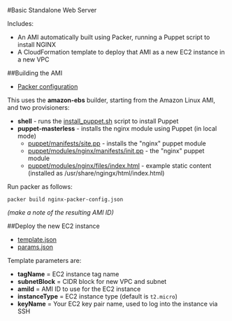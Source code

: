 #Basic Standalone Web Server

Includes:

* An AMI automatically built using Packer, running a Puppet script to install NGINX
* A CloudFormation template to deploy that AMI as a new EC2 instance in a new VPC

##Building the AMI
* [Packer configuration](nginx-packer-config.json)

This uses the **amazon-ebs** builder, starting from the Amazon Linux AMI, and two provisioners:

*  **shell** - runs the [install_puppet.sh](install_puppet.sh) script to install Puppet
* **puppet-masterless** - installs the nginx module using Puppet (in local mode)
    * [puppet/manifests/site.pp](puppet/manifests/site.pp) - installs the "nginx" puppet module
    * [puppet/modules/nginx/manifests/init.pp](puppet/modules/nginx/manifests/init.pp) - the "nginx" puppet module
    * [puppet/modules/nginx/files/index.html](puppet/modules/nginx/files/index.html) - example static content (installed as /usr/share/ngingx/html/index.html)
  
Run packer as follows:

    packer build nginx-packer-config.json
    
_(make a note of the resulting AMI ID)_   

##Deploy the new EC2 instance

* [template.json](template.json)
* [params.json](params.json)

Template parameters are:

* **tagName** = EC2 instance tag name
* **subnetBlock** = CIDR block for new VPC and subnet
* **amiId** = AMI ID to use for the EC2 instance
* **instanceType** = EC2 instance type (default is `t2.micro`)
* **keyName** = Your EC2 key pair name, used to log into the instance via SSH